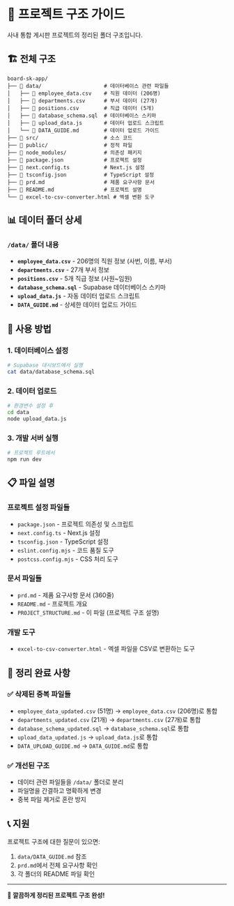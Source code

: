 # 📁 프로젝트 구조 가이드

사내 통합 게시판 프로젝트의 정리된 폴더 구조입니다.

## 🏗️ 전체 구조

```
board-sk-app/
├── 📁 data/                    # 데이터베이스 관련 파일들
│   ├── 📄 employee_data.csv    # 직원 데이터 (206명)
│   ├── 📄 departments.csv      # 부서 데이터 (27개)
│   ├── 📄 positions.csv        # 직급 데이터 (5개)
│   ├── 📄 database_schema.sql  # 데이터베이스 스키마
│   ├── 📄 upload_data.js       # 데이터 업로드 스크립트
│   └── 📄 DATA_GUIDE.md        # 데이터 업로드 가이드
├── 📁 src/                     # 소스 코드
├── 📁 public/                  # 정적 파일
├── 📁 node_modules/            # 의존성 패키지
├── 📄 package.json             # 프로젝트 설정
├── 📄 next.config.ts           # Next.js 설정
├── 📄 tsconfig.json            # TypeScript 설정
├── 📄 prd.md                   # 제품 요구사항 문서
├── 📄 README.md                # 프로젝트 설명
└── 📄 excel-to-csv-converter.html # 엑셀 변환 도구
```

## 📊 데이터 폴더 상세

### `/data/` 폴더 내용
- **`employee_data.csv`** - 206명의 직원 정보 (사번, 이름, 부서)
- **`departments.csv`** - 27개 부서 정보
- **`positions.csv`** - 5개 직급 정보 (사원~임원)
- **`database_schema.sql`** - Supabase 데이터베이스 스키마
- **`upload_data.js`** - 자동 데이터 업로드 스크립트
- **`DATA_GUIDE.md`** - 상세한 데이터 업로드 가이드

## 🚀 사용 방법

### 1. 데이터베이스 설정
```bash
# Supabase 대시보드에서 실행
cat data/database_schema.sql
```

### 2. 데이터 업로드
```bash
# 환경변수 설정 후
cd data
node upload_data.js
```

### 3. 개발 서버 실행
```bash
# 프로젝트 루트에서
npm run dev
```

## 📋 파일 설명

### 프로젝트 설정 파일들
- `package.json` - 프로젝트 의존성 및 스크립트
- `next.config.ts` - Next.js 설정
- `tsconfig.json` - TypeScript 설정
- `eslint.config.mjs` - 코드 품질 도구
- `postcss.config.mjs` - CSS 처리 도구

### 문서 파일들
- `prd.md` - 제품 요구사항 문서 (360줄)
- `README.md` - 프로젝트 개요
- `PROJECT_STRUCTURE.md` - 이 파일 (프로젝트 구조 설명)

### 개발 도구
- `excel-to-csv-converter.html` - 엑셀 파일을 CSV로 변환하는 도구

## 🎯 정리 완료 사항

### ✅ 삭제된 중복 파일들
- `employee_data_updated.csv` (51명) → `employee_data.csv` (206명)로 통합
- `departments_updated.csv` (21개) → `departments.csv` (27개)로 통합
- `database_schema_updated.sql` → `database_schema.sql`로 통합
- `upload_data_updated.js` → `upload_data.js`로 통합
- `DATA_UPLOAD_GUIDE.md` → `DATA_GUIDE.md`로 통합

### ✅ 개선된 구조
- 데이터 관련 파일들을 `/data/` 폴더로 분리
- 파일명을 간결하고 명확하게 변경
- 중복 파일 제거로 혼란 방지

## 📞 지원

프로젝트 구조에 대한 질문이 있으면:
1. `data/DATA_GUIDE.md` 참조
2. `prd.md`에서 전체 요구사항 확인
3. 각 폴더의 README 파일 확인

---

**🎉 깔끔하게 정리된 프로젝트 구조 완성!**
